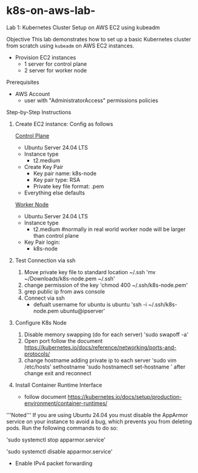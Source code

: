 # k8s-on-aws-lab-

Lab 1: Kubernetes Cluster Setup on AWS EC2 using kubeadm

Objective
This lab demonstrates how to set up a basic Kubernetes cluster from scratch using `kubeadm` on AWS EC2 instances.
  - Provision EC2 instances
    -  1 server for control plane
    -  2 server for worker node

Prerequisites
- AWS Account
  -  user with "AdministratorAccess" permissions policies

Step-by-Step Instructions
1.  Create EC2 instance: Config as follows

    <ins>Control Plane</ins>
    -  Ubuntu Server 24.04 LTS
    -  Instance type
        -  t2.medium
    -  Create Key Pair
        -  Key pair name: k8s-node
        -  Key pair type: RSA
        -  Private key file format: .pem
    -  Everything else defaults
    
    <ins>Worker Node</ins>
    -  Ubuntu Server 24.04 LTS
    -  Instance type
        -  t2.medium #normally in real world worker node will be larger than control plane
    -  Key Pair login:
        -  k8s-node
3.  Test Connection via ssh
    1.  Move private key file to standard location ~/.ssh
       'mv ~/Downloads/k8s-node.pem ~/.ssh'
    2. change permission of the key
       'chmod 400 ~/.ssh/k8s-node.pem'
    3. grep public ip from aws console
    4. Connect via ssh
       -  defualt username for ubuntu is ubuntu
         'ssh -i ~/.ssh/k8s-node.pem ubuntu@ipserver'
4. Configure K8s Node
   1.  Disable memory swapping (do for each server)
       'sudo swapoff -a'
   2.  Open port follow the document https://kubernetes.io/docs/reference/networking/ports-and-protocols/
   3.  change hostname adding private ip to each server
       'sudo vim /etc/hosts'
       sethostname
       'sudo hostnamectl set-hostname <name>'
       after change exit and reconnect
5. Install Container Runtime Interface
   -  follow document https://kubernetes.io/docs/setup/production-environment/container-runtimes/

'''Noted'''
If you are using Ubuntu 24.04 you must disable the AppArmor service on your instance to avoid a bug, which prevents you from deleting pods. Run the following commands to do so:

'sudo systemctl stop apparmor.service'

'sudo systemctl disable apparmor.service'

  -  Enable IPv4 packet forwarding 




